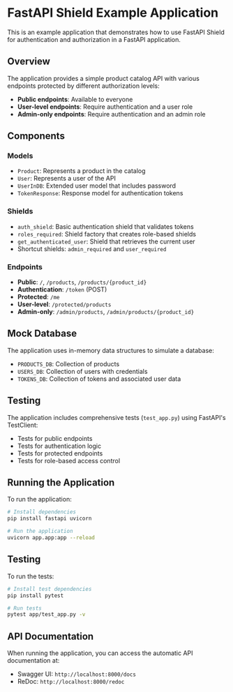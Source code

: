 # FastAPI Shield Example Application

This is an example application that demonstrates how to use FastAPI Shield for authentication and authorization in a FastAPI application.

## Overview

The application provides a simple product catalog API with various endpoints protected by different authorization levels:

- **Public endpoints**: Available to everyone
- **User-level endpoints**: Require authentication and a user role
- **Admin-only endpoints**: Require authentication and an admin role

## Components

### Models

- `Product`: Represents a product in the catalog
- `User`: Represents a user of the API
- `UserInDB`: Extended user model that includes password
- `TokenResponse`: Response model for authentication tokens

### Shields

- `auth_shield`: Basic authentication shield that validates tokens
- `roles_required`: Shield factory that creates role-based shields
- `get_authenticated_user`: Shield that retrieves the current user
- Shortcut shields: `admin_required` and `user_required`

### Endpoints

- **Public**: `/`, `/products`, `/products/{product_id}`
- **Authentication**: `/token` (POST)
- **Protected**: `/me`
- **User-level**: `/protected/products`
- **Admin-only**: `/admin/products`, `/admin/products/{product_id}`

## Mock Database

The application uses in-memory data structures to simulate a database:

- `PRODUCTS_DB`: Collection of products
- `USERS_DB`: Collection of users with credentials
- `TOKENS_DB`: Collection of tokens and associated user data

## Testing

The application includes comprehensive tests (`test_app.py`) using FastAPI's TestClient:

- Tests for public endpoints
- Tests for authentication logic
- Tests for protected endpoints
- Tests for role-based access control

## Running the Application

To run the application:

```bash
# Install dependencies
pip install fastapi uvicorn

# Run the application
uvicorn app.app:app --reload
```

## Testing

To run the tests:

```bash
# Install test dependencies
pip install pytest

# Run tests
pytest app/test_app.py -v
```

## API Documentation

When running the application, you can access the automatic API documentation at:

- Swagger UI: `http://localhost:8000/docs`
- ReDoc: `http://localhost:8000/redoc` 